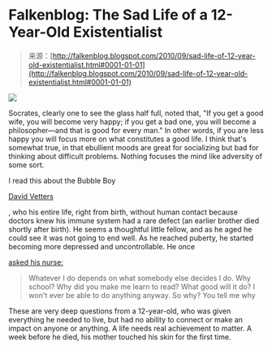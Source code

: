 <!--yml
category: 未分类
date: 2024-05-12 21:21:14
-->

# Falkenblog: The Sad Life of a 12-Year-Old Existentialist

> 来源：[http://falkenblog.blogspot.com/2010/09/sad-life-of-12-year-old-existentialist.html#0001-01-01](http://falkenblog.blogspot.com/2010/09/sad-life-of-12-year-old-existentialist.html#0001-01-01)

[![](img/3fe6f410e63879eb0fc739c898b2fe91.png)](https://blogger.googleusercontent.com/img/b/R29vZ2xl/AVvXsEi4mSw7JGYhyphenhyphenyvpSRGgqBSLptYSeGSzCyJuDaS8yEk1sEhaeXTBuH3pbUeTK-TfSq4MOzbZGMdiikhfuQqWWidmZmx8HKQ29cfYbodPS-D2ZmHMI7bW7C0S4zITSVdsAyxQHSB54w/s1600/f_bubbleboy1.jpg)

Socrates, clearly one to see the glass half full, noted that, "If you get a good wife, you will become very happy; if you get a bad one, you will become a philosopher—and that is good for every man." In other words, if you are less happy you will focus more on what constitutes a good life. I think that's somewhat true, in that ebullient moods are great for socializing but bad for thinking about difficult problems. Nothing focuses the mind like adversity of some sort.

I read this about the Bubble Boy

[David Vetters](http://en.wikipedia.org/wiki/David_Vetter)

, who his entire life, right from birth, without human contact because doctors knew his immune system had a rare defect (an earlier brother died shortly after birth). He seems a thoughtful little fellow, and as he aged he could see it was not going to end well. As he reached puberty, he started becoming more depressed and uncontrollable. He once

[asked his nurse:](http://)

> Whatever I do depends on what somebody else decides I do. Why school? Why did you make me learn to read? What good will it do? I won't ever be able to do anything anyway. So why? You tell me why

These are very deep questions from a 12-year-old, who was given everything he needed to live, but had no ability to connect or make an impact on anyone or anything. A life needs real achievement to matter. A week before he died, his mother touched his skin for the first time.